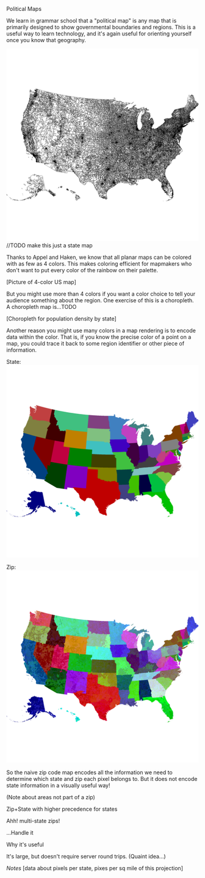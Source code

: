 Political Maps

We learn in grammar school that a "political map" is any map that is primarily designed to show governmental boundaries and regions. This is a useful way to learn technology, and it's again useful for orienting yourself once you know that geography.

![Basic Political Map with black borders separating zip codes](./zips_with_states.png) //TODO make this just a state map

Thanks to Appel and Haken, we know that all planar maps can be colored with as few as 4 colors. This makes coloring efficient for mapmakers who don't want to put every color of the rainbow on their palette.

[Picture of 4-color US map]

But you might use more than 4 colors if you want a color choice to tell your audience something about the region. One exercise of this is a choropleth. A choropleth map is...TODO

[Choropleth for population density by state]

Another reason you might use many colors in a map rendering is to encode data within the color. That is, if you know the precise color of a point on a map, you could trace it back to some region identifier or other piece of information.

State:
![United States Maps with distinct colors for each state.](./zip-bitmap.png)

Zip:
![United States Maps with distinct colors for each zip code.](./zip-bitmap2.png)

So the naive zip code map encodes all the information we need to determine which state and zip each pixel belongs to. But it does not
encode state information in a visually useful way!

(Note about areas not part of a zip)

Zip+State with higher precedence for states

Ahh! multi-state zips!

...Handle it

Why it's useful

It's large, but doesn't require server round trips. (Quaint idea...)

*Notes*
[data about pixels per state, pixes per sq mile of this projection]
